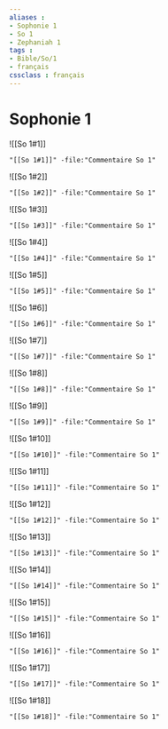 ```yaml
---
aliases : 
- Sophonie 1
- So 1
- Zephaniah 1
tags : 
- Bible/So/1
- français
cssclass : français
---
```


# Sophonie 1

![[So 1#1]]

```query
"[[So 1#1]]" -file:"Commentaire So 1"
```

![[So 1#2]]

```query
"[[So 1#2]]" -file:"Commentaire So 1"
```

![[So 1#3]]

```query
"[[So 1#3]]" -file:"Commentaire So 1"
```

![[So 1#4]]

```query
"[[So 1#4]]" -file:"Commentaire So 1"
```

![[So 1#5]]

```query
"[[So 1#5]]" -file:"Commentaire So 1"
```

![[So 1#6]]

```query
"[[So 1#6]]" -file:"Commentaire So 1"
```

![[So 1#7]]

```query
"[[So 1#7]]" -file:"Commentaire So 1"
```

![[So 1#8]]

```query
"[[So 1#8]]" -file:"Commentaire So 1"
```

![[So 1#9]]

```query
"[[So 1#9]]" -file:"Commentaire So 1"
```

![[So 1#10]]

```query
"[[So 1#10]]" -file:"Commentaire So 1"
```

![[So 1#11]]

```query
"[[So 1#11]]" -file:"Commentaire So 1"
```

![[So 1#12]]

```query
"[[So 1#12]]" -file:"Commentaire So 1"
```

![[So 1#13]]

```query
"[[So 1#13]]" -file:"Commentaire So 1"
```

![[So 1#14]]

```query
"[[So 1#14]]" -file:"Commentaire So 1"
```

![[So 1#15]]

```query
"[[So 1#15]]" -file:"Commentaire So 1"
```

![[So 1#16]]

```query
"[[So 1#16]]" -file:"Commentaire So 1"
```

![[So 1#17]]

```query
"[[So 1#17]]" -file:"Commentaire So 1"
```

![[So 1#18]]

```query
"[[So 1#18]]" -file:"Commentaire So 1"
```

